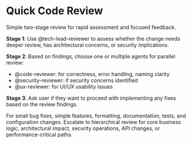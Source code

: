 # Quick Code Review

Simple two-stage review for rapid assessment and focused feedback.

**Stage 1**: Use @tech-lead-reviewer to assess whether the change needs deeper review, has architectural concerns, or security implications.

**Stage 2**: Based on findings, choose one or multiple agents for parallel review:
* @code-reviewer: for correctness, error handling, naming clarity
* @security-reviewer: if security concerns identified
* @ux-reviewer: for UI/UX usability issues

**Stage 3**: Ask user if they want to proceed with implementing any fixes based on the review findings.

For small bug fixes, simple features, formatting, documentation, tests, and configuration changes. Escalate to hierarchical review for core business logic, architectural impact, security operations, API changes, or performance-critical paths.